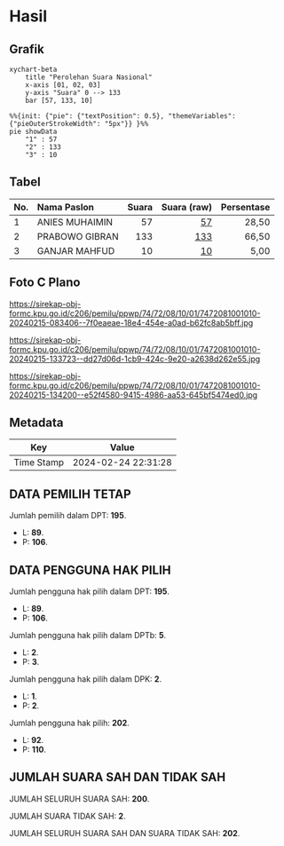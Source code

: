 # Hasil

## Grafik

```mermaid
xychart-beta
    title "Perolehan Suara Nasional"
    x-axis [01, 02, 03]
    y-axis "Suara" 0 --> 133
    bar [57, 133, 10]
```

```mermaid
%%{init: {"pie": {"textPosition": 0.5}, "themeVariables": {"pieOuterStrokeWidth": "5px"}} }%%
pie showData
    "1" : 57
    "2" : 133
    "3" : 10
```

## Tabel

| No. | Nama Paslon    | Suara | Suara (raw) | Persentase |
|:--- |:-------------- | -----:| -----------:| ----------:|
| 1   | ANIES MUHAIMIN | 57    | [57][p-1]   | 28,50      |
| 2   | PRABOWO GIBRAN | 133   | [133][p-2]  | 66,50      |
| 3   | GANJAR MAHFUD  | 10    | [10][p-3]   | 5,00       |


[p-1]: https://github.com/gigit-pemilu/pemilu-2024/blob/main/pilpres/hitung-suara/sub/74-sulawesi-tenggara/sub/72-kota-bau-bau/sub/08-batupoaro/sub/1001-bonebone/sub/010-tps/sub/paslon-1.txt
[p-2]: https://github.com/gigit-pemilu/pemilu-2024/blob/main/pilpres/hitung-suara/sub/74-sulawesi-tenggara/sub/72-kota-bau-bau/sub/08-batupoaro/sub/1001-bonebone/sub/010-tps/sub/paslon-2.txt
[p-3]: https://github.com/gigit-pemilu/pemilu-2024/blob/main/pilpres/hitung-suara/sub/74-sulawesi-tenggara/sub/72-kota-bau-bau/sub/08-batupoaro/sub/1001-bonebone/sub/010-tps/sub/paslon-3.txt

## Foto C Plano

https://sirekap-obj-formc.kpu.go.id/c206/pemilu/ppwp/74/72/08/10/01/7472081001010-20240215-083406--7f0eaeae-18e4-454e-a0ad-b62fc8ab5bff.jpg

https://sirekap-obj-formc.kpu.go.id/c206/pemilu/ppwp/74/72/08/10/01/7472081001010-20240215-133723--dd27d06d-1cb9-424c-9e20-a2638d262e55.jpg

https://sirekap-obj-formc.kpu.go.id/c206/pemilu/ppwp/74/72/08/10/01/7472081001010-20240215-134200--e52f4580-9415-4986-aa53-645bf5474ed0.jpg


## Metadata

| Key        | Value               |
| ---------- | ------------------- |
| Time Stamp | 2024-02-24 22:31:28 |


## DATA PEMILIH TETAP

Jumlah pemilih dalam DPT: **195**.
 * L: **89**.
 * P: **106**.

## DATA PENGGUNA HAK PILIH

Jumlah pengguna hak pilih dalam DPT: **195**.
 * L: **89**.
 * P: **106**.

Jumlah pengguna hak pilih dalam DPTb: **5**.
 * L: **2**.
 * P: **3**.

Jumlah pengguna hak pilih dalam DPK: **2**.
 * L: **1**.
 * P: **2**.

Jumlah pengguna hak pilih: **202**.
 * L: **92**.
 * P: **110**.

## JUMLAH SUARA SAH DAN TIDAK SAH

JUMLAH SELURUH SUARA SAH: **200**.

JUMLAH SUARA TIDAK SAH: **2**.

JUMLAH SELURUH SUARA SAH DAN SUARA TIDAK SAH: **202**.


